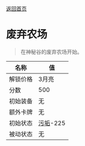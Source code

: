 [返回首页](index.md)  
# 废弃农场  
> 在神秘谷的废弃农场开始。  
  
名称  |  值  
----  |  ----  
解锁价格  |  3月亮  
分数  |  500  
初始装备  |  无  
额外卡牌  |  无  
初始状态  |  [污垢](Filth.md)-225  
被动状态  |  无  
